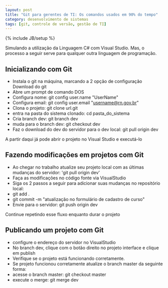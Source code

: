 ```yaml
---
layout: post
title: "Git para gerentes de TI: Os comandos usados em 90% do tempo"
category: desenvolvimento de sistemas
tags: [git, controle de versão, gestão de TI]
---
```

{% include JB/setup %}

Simulando a utilização da Linguagem C# com Visual Studio. Mas, o processo a seguir serve para qualquer outra linguagem de programação.

## Inicializando com Git
- Instala o git na máquina, marcando a 2 opção de configuração Download do git
- Abre um prompt de comando DOS
- Configura nome: git config user.name "UserName"
- Configura email: git config user.email "username@rn.gov.br"
- Clona o projeto: git clone url.git
- entra na pasta do sistema clonado: cd pasta_do_sistema
- Cria branch dev: git branch dev
- muda para o branch dev: git checkout dev
- Faz o download do dev do servidor para o dev local: git pull origin dev

A partir daqui já pode abrir o projeto no Visual Studio e executá-lo

## Fazendo modificações em projetos com Git

- Ao chegar no trabalho atualize seu projeto local com as últimas mudanças do servidor: 'git pull origin dev'
- Faça as modificações no código fonte via VisualStudio
- Siga os 2 passos a seguir para adicionar suas mudanças no repositório local:
- git add .
- git commit -m "atualização no formulário de cadastro de curso"
- Envie para o servidor: git push origin dev

Continue repetindo esse fluxo enquanto durar o projeto

## Publicando um projeto com Git

- configure o endereço do servidor no VisualStudio
- No branch dev, clique com o botão direito no projeto interface e clique em publish
- Verifique se o projeto está funcionando corretamente.
- Se projeto funcionou corretamente atualize o branch master da seguinte forma:
- acesse o branch master: git checkout master
- execute o merge: git merge dev